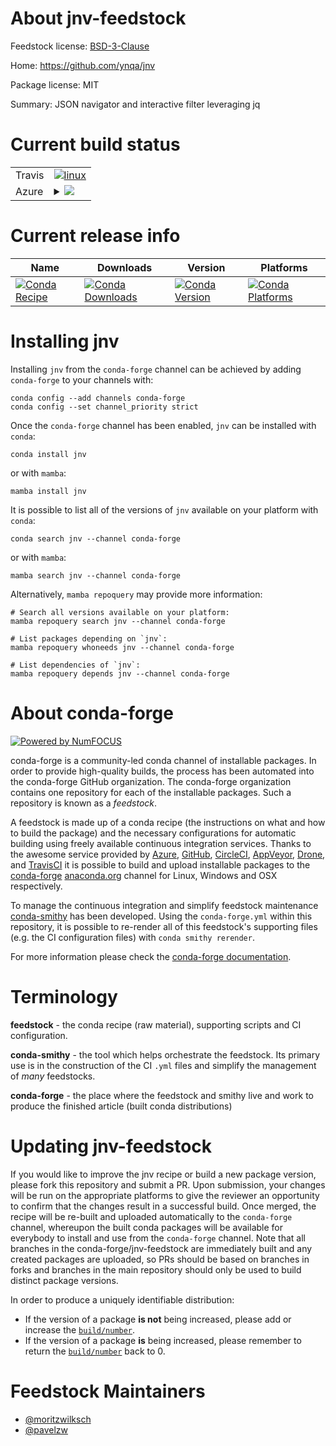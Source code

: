 About jnv-feedstock
===================

Feedstock license: [BSD-3-Clause](https://github.com/conda-forge/jnv-feedstock/blob/main/LICENSE.txt)

Home: https://github.com/ynqa/jnv

Package license: MIT

Summary: JSON navigator and interactive filter leveraging jq

Current build status
====================


<table><tr>
    <td>Travis</td>
    <td>
      <a href="https://app.travis-ci.com/conda-forge/jnv-feedstock">
        <img alt="linux" src="https://img.shields.io/travis/com/conda-forge/jnv-feedstock/main.svg?label=Linux">
      </a>
    </td>
  </tr>
    
  <tr>
    <td>Azure</td>
    <td>
      <details>
        <summary>
          <a href="https://dev.azure.com/conda-forge/feedstock-builds/_build/latest?definitionId=23081&branchName=main">
            <img src="https://dev.azure.com/conda-forge/feedstock-builds/_apis/build/status/jnv-feedstock?branchName=main">
          </a>
        </summary>
        <table>
          <thead><tr><th>Variant</th><th>Status</th></tr></thead>
          <tbody><tr>
              <td>linux_64</td>
              <td>
                <a href="https://dev.azure.com/conda-forge/feedstock-builds/_build/latest?definitionId=23081&branchName=main">
                  <img src="https://dev.azure.com/conda-forge/feedstock-builds/_apis/build/status/jnv-feedstock?branchName=main&jobName=linux&configuration=linux%20linux_64_" alt="variant">
                </a>
              </td>
            </tr><tr>
              <td>linux_aarch64</td>
              <td>
                <a href="https://dev.azure.com/conda-forge/feedstock-builds/_build/latest?definitionId=23081&branchName=main">
                  <img src="https://dev.azure.com/conda-forge/feedstock-builds/_apis/build/status/jnv-feedstock?branchName=main&jobName=linux&configuration=linux%20linux_aarch64_" alt="variant">
                </a>
              </td>
            </tr><tr>
              <td>linux_ppc64le</td>
              <td>
                <a href="https://dev.azure.com/conda-forge/feedstock-builds/_build/latest?definitionId=23081&branchName=main">
                  <img src="https://dev.azure.com/conda-forge/feedstock-builds/_apis/build/status/jnv-feedstock?branchName=main&jobName=linux&configuration=linux%20linux_ppc64le_" alt="variant">
                </a>
              </td>
            </tr><tr>
              <td>osx_64</td>
              <td>
                <a href="https://dev.azure.com/conda-forge/feedstock-builds/_build/latest?definitionId=23081&branchName=main">
                  <img src="https://dev.azure.com/conda-forge/feedstock-builds/_apis/build/status/jnv-feedstock?branchName=main&jobName=osx&configuration=osx%20osx_64_" alt="variant">
                </a>
              </td>
            </tr><tr>
              <td>osx_arm64</td>
              <td>
                <a href="https://dev.azure.com/conda-forge/feedstock-builds/_build/latest?definitionId=23081&branchName=main">
                  <img src="https://dev.azure.com/conda-forge/feedstock-builds/_apis/build/status/jnv-feedstock?branchName=main&jobName=osx&configuration=osx%20osx_arm64_" alt="variant">
                </a>
              </td>
            </tr><tr>
              <td>win_64</td>
              <td>
                <a href="https://dev.azure.com/conda-forge/feedstock-builds/_build/latest?definitionId=23081&branchName=main">
                  <img src="https://dev.azure.com/conda-forge/feedstock-builds/_apis/build/status/jnv-feedstock?branchName=main&jobName=win&configuration=win%20win_64_" alt="variant">
                </a>
              </td>
            </tr>
          </tbody>
        </table>
      </details>
    </td>
  </tr>
</table>

Current release info
====================

| Name | Downloads | Version | Platforms |
| --- | --- | --- | --- |
| [![Conda Recipe](https://img.shields.io/badge/recipe-jnv-green.svg)](https://anaconda.org/conda-forge/jnv) | [![Conda Downloads](https://img.shields.io/conda/dn/conda-forge/jnv.svg)](https://anaconda.org/conda-forge/jnv) | [![Conda Version](https://img.shields.io/conda/vn/conda-forge/jnv.svg)](https://anaconda.org/conda-forge/jnv) | [![Conda Platforms](https://img.shields.io/conda/pn/conda-forge/jnv.svg)](https://anaconda.org/conda-forge/jnv) |

Installing jnv
==============

Installing `jnv` from the `conda-forge` channel can be achieved by adding `conda-forge` to your channels with:

```
conda config --add channels conda-forge
conda config --set channel_priority strict
```

Once the `conda-forge` channel has been enabled, `jnv` can be installed with `conda`:

```
conda install jnv
```

or with `mamba`:

```
mamba install jnv
```

It is possible to list all of the versions of `jnv` available on your platform with `conda`:

```
conda search jnv --channel conda-forge
```

or with `mamba`:

```
mamba search jnv --channel conda-forge
```

Alternatively, `mamba repoquery` may provide more information:

```
# Search all versions available on your platform:
mamba repoquery search jnv --channel conda-forge

# List packages depending on `jnv`:
mamba repoquery whoneeds jnv --channel conda-forge

# List dependencies of `jnv`:
mamba repoquery depends jnv --channel conda-forge
```


About conda-forge
=================

[![Powered by
NumFOCUS](https://img.shields.io/badge/powered%20by-NumFOCUS-orange.svg?style=flat&colorA=E1523D&colorB=007D8A)](https://numfocus.org)

conda-forge is a community-led conda channel of installable packages.
In order to provide high-quality builds, the process has been automated into the
conda-forge GitHub organization. The conda-forge organization contains one repository
for each of the installable packages. Such a repository is known as a *feedstock*.

A feedstock is made up of a conda recipe (the instructions on what and how to build
the package) and the necessary configurations for automatic building using freely
available continuous integration services. Thanks to the awesome service provided by
[Azure](https://azure.microsoft.com/en-us/services/devops/), [GitHub](https://github.com/),
[CircleCI](https://circleci.com/), [AppVeyor](https://www.appveyor.com/),
[Drone](https://cloud.drone.io/welcome), and [TravisCI](https://travis-ci.com/)
it is possible to build and upload installable packages to the
[conda-forge](https://anaconda.org/conda-forge) [anaconda.org](https://anaconda.org/)
channel for Linux, Windows and OSX respectively.

To manage the continuous integration and simplify feedstock maintenance
[conda-smithy](https://github.com/conda-forge/conda-smithy) has been developed.
Using the ``conda-forge.yml`` within this repository, it is possible to re-render all of
this feedstock's supporting files (e.g. the CI configuration files) with ``conda smithy rerender``.

For more information please check the [conda-forge documentation](https://conda-forge.org/docs/).

Terminology
===========

**feedstock** - the conda recipe (raw material), supporting scripts and CI configuration.

**conda-smithy** - the tool which helps orchestrate the feedstock.
                   Its primary use is in the construction of the CI ``.yml`` files
                   and simplify the management of *many* feedstocks.

**conda-forge** - the place where the feedstock and smithy live and work to
                  produce the finished article (built conda distributions)


Updating jnv-feedstock
======================

If you would like to improve the jnv recipe or build a new
package version, please fork this repository and submit a PR. Upon submission,
your changes will be run on the appropriate platforms to give the reviewer an
opportunity to confirm that the changes result in a successful build. Once
merged, the recipe will be re-built and uploaded automatically to the
`conda-forge` channel, whereupon the built conda packages will be available for
everybody to install and use from the `conda-forge` channel.
Note that all branches in the conda-forge/jnv-feedstock are
immediately built and any created packages are uploaded, so PRs should be based
on branches in forks and branches in the main repository should only be used to
build distinct package versions.

In order to produce a uniquely identifiable distribution:
 * If the version of a package **is not** being increased, please add or increase
   the [``build/number``](https://docs.conda.io/projects/conda-build/en/latest/resources/define-metadata.html#build-number-and-string).
 * If the version of a package **is** being increased, please remember to return
   the [``build/number``](https://docs.conda.io/projects/conda-build/en/latest/resources/define-metadata.html#build-number-and-string)
   back to 0.

Feedstock Maintainers
=====================

* [@moritzwilksch](https://github.com/moritzwilksch/)
* [@pavelzw](https://github.com/pavelzw/)

